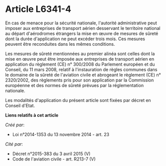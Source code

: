 # Article L6341-4

En cas de menace pour la sécurité nationale, l'autorité administrative peut imposer aux entreprises de transport aérien
desservant le territoire national au départ d'aérodromes étrangers la mise en œuvre de mesures de sûreté dont la durée
d'application ne peut excéder trois mois. Ces mesures peuvent être reconduites dans les mêmes conditions.

Les mesures de sûreté mentionnées au premier alinéa sont celles dont la mise en œuvre peut être imposée aux entreprises de
transport aérien en application du règlement (CE) n° 300/2008 du Parlement européen et du Conseil, du 11 mars 2008, relatif à
l'instauration de règles communes dans le domaine de la sûreté de l'aviation civile et abrogeant le règlement (CE) n°
2320/2002, des règlements pris pour son application par la Commission européenne et des normes de sûreté prévues par la
réglementation nationale.

Les modalités d'application du présent article sont fixées par décret en Conseil d'Etat.

**Liens relatifs à cet article**

_Créé par_:

  - Loi n°2014-1353 du 13 novembre 2014 - art. 23

_Cité par_:

  - Décret n°2015-383 du 3 avril 2015 (V)
  - Code de l'aviation civile - art. R213-7 (V)

